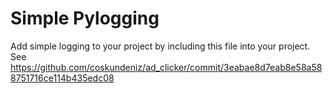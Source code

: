 # Simple Pylogging

Add simple logging to your project by including this file into your project.
See https://github.com/coskundeniz/ad_clicker/commit/3eabae8d7eab8e58a588751716ce114b435edc08
